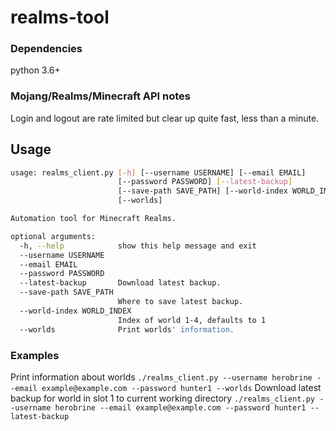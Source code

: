 # realms-tool

### Dependencies
python 3.6+


### Mojang/Realms/Minecraft API notes
Login and logout are rate limited but clear up quite fast, less than a minute.


## Usage

```bash
usage: realms_client.py [-h] [--username USERNAME] [--email EMAIL]
                        [--password PASSWORD] [--latest-backup]
                        [--save-path SAVE_PATH] [--world-index WORLD_INDEX]
                        [--worlds]

Automation tool for Minecraft Realms.

optional arguments:
  -h, --help            show this help message and exit
  --username USERNAME
  --email EMAIL
  --password PASSWORD
  --latest-backup       Download latest backup.
  --save-path SAVE_PATH
                        Where to save latest backup.
  --world-index WORLD_INDEX
                        Index of world 1-4, defaults to 1
  --worlds              Print worlds' information.
```

### Examples

Print information about worlds
`./realms_client.py --username herobrine --email example@example.com --password hunter1 --worlds`
Download latest backup for world in slot 1 to current working directory
`./realms_client.py --username herobrine --email example@example.com --password hunter1 --latest-backup`
